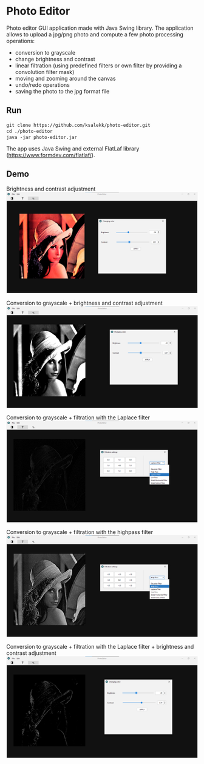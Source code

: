 # Photo Editor

Photo editor GUI application made with Java Swing library. The application allows to upload a jpg/png photo and compute a few photo processing operations:
- conversion to grayscale
- change brightness and contrast
- linear filtration (using predefined filters or own filter by providing a convolution filter mask)
- moving and zooming around the canvas
- undo/redo operations
- saving the photo to the jpg format file

## Run
```
git clone https://github.com/ksalekk/photo-editor.git
cd ./photo-editor
java -jar photo-editor.jar
```
The app uses Java Swing and external FlatLaf library (https://www.formdev.com/flatlaf/).

## Demo
Brightness and contrast adjustment
![](./demo-images/1.png)

Conversion to grayscale + brightness and contrast adjustment
![](./demo-images/2.png)

Conversion to grayscale + filtration with the Laplace filter
![](./demo-images/3.png)

Conversion to grayscale + filtration with the highpass filter
![](./demo-images/4.png)

Conversion to grayscale + filtration with the Laplace filter + brightness and contrast adjustment
![](./demo-images/5.png)





